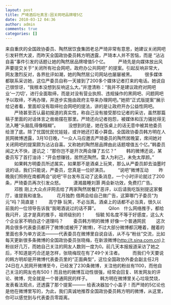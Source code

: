 ```yaml
---
layout: post
title: 严琦酒后吐真言:因关网吧品牌增5亿
date: 2010-03-12 04:36
author: admin
comments: true
categories: []
---
```

来自重庆的全国政协委员、陶然居饮食集团老总严琦非常有意思，她建议关闭网吧引发轩然大波，而昨天全国政协委员韩方明透露，严琦本人并不苦恼，而是 “沾沾自喜”事件引发的话题让她的陶然居品牌增值5个亿。 　　严琦先是向媒体放出风声要提交关于“关闭所有社会网吧，政府办公共网吧” 的提案。引起反响非常大，网友激烈反对，各界批评如潮，她的陶然居公司网站也屡屡被黑。 　　很多媒体都联系采访她，这位严委员自称一天接到了200多个媒体记者打来的电话。她说自己很惊讶，“我根本没想到反响这么大。”并澄清称：“我并不是建议政府对网吧业‘一刀切’，进行全面取缔，而是对没有营业执照、违规操作的黑网吧、问题网吧予以取缔，不再办理，并逐步实施由政府主导来办理网吧。”她把“正式版提案”展示给记者看，里面却没有取缔社会网吧的提法，讲的是让政府开办公益性网吧。 　　严琦甚至否认最初报道的真实性，称自己没有接受那位记者的采访，虽然那篇稿子里面的对话体言之凿凿摆在那里。严琦还向记者抱怨，被媒体和压力骚扰得无法入睡“头脑乱得像糨糊”。 　　没想到的是，她在饭桌上的话无意中被其他委员给泄了底。除了忧国忧民忧娃娃，或许她还打着小算盘。全国政协委员韩方明在人民网微博透露，3月10日晚，“一众人马应邀去严琦委员的陶然居晚宴，席间她对关闭网吧的提案颇为沾沾自喜。又称她的陶然居品牌由此话题增值五个亿。”韩委员闻之大不快，遂讥之：“那你岂不是开次两会赚了五亿？” 　　韩的微博还说，某委员写了首打油诗：“开会想赚钱，居然还陶然。雷人为利己，未免太厚颜。” 　　如果韩方明委员所述属实，如果那不是酒桌上玩笑，那么从严委员卸去油墨时说的话，我们只能说，严委员，您真是一位好演员。 　　“说吧”微博互动 　　昨晚我们照例在南都两会“说吧”平台发布互动了这条消息，一个小时评论就过了200条，严琦委员再次引发众怒。 　　潇湘晨睡刘灏 两会新功效，免费打广告。 　　邓胜 刚上大众点评网去给了两家陶然居餐厅恶评，以后请我吃饭别提这家餐厅，谁提我和谁急。 　　 花月独酌 借两会给自己做广告，这算哪门子委员“为元”吗？简直是！ 　　高宁静 玩笑，不必当真。酒桌上的话都不必当真，很久以前我的一位领导告诉我“我喝酒说过的话不算”。 　　Qilon　什么网络推手，都给我闪开，这才是真的推手，祖师级别的！ 　　恒毓 知名度不等于好感度，这么大个企业家不明白这个道理吗？ 　　委员韩方明的微博 好像一个普通网民 　　这次两会很多代表委员都开了微博(或被开了微博)，不过大部分微博都沉睡着，醒着的里面也多为单方说法———代表委员在微博里自说自话，从不与“粉丝”交流，比如每天更新很多条微博的全国政协委员张晓梅，在新浪微博(http://t.sina.com.cn)上粉丝好几万，而她自己关注的网友人数则一度为0。前几天本报报道采访了她之后，不知道是巧合还是怎样，张晓梅现在有了49个关注者。 　　而我们今天要说的韩方明却是开微博代表委员里的“正面典型”，这位全国政协外委会副主任2月 24日在人民网开微博至今，已经发了230条微博，关注他的粉丝有1100，而他自己关注的网友也有500！而且他的微博互动性很强，经常会回复、转发网友的评论、微博，完全就是一个普通网民的样子。 　　韩方明在微博里关心垃圾焚烧，发表看法观点，还透露了那个提案——— 给表决器加个小盖子！而严琦的5亿论也是他在微博里写的，为此，我们真诚地推荐全国政协委员韩方明的微博，从这里，你可以感觉到与代表委员零距离。
